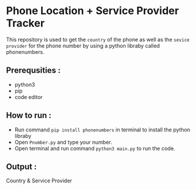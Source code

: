 # Phone Location + Service Provider Tracker

This repository is used to get the `country` of the phone as well as the `sevice provider` for the phone number by using a python libraby called phonenumbers.

## Prerequsities :
- python3
- pip
- code editor

## How to run :
- Run command `pip install phonenumbers` in terminal to install the python libraby
- Open `Pnumber.py` and type your number.
- Open terminal and run command `python3 main.py` to run the code.

## Output :
Country & Service Provider
